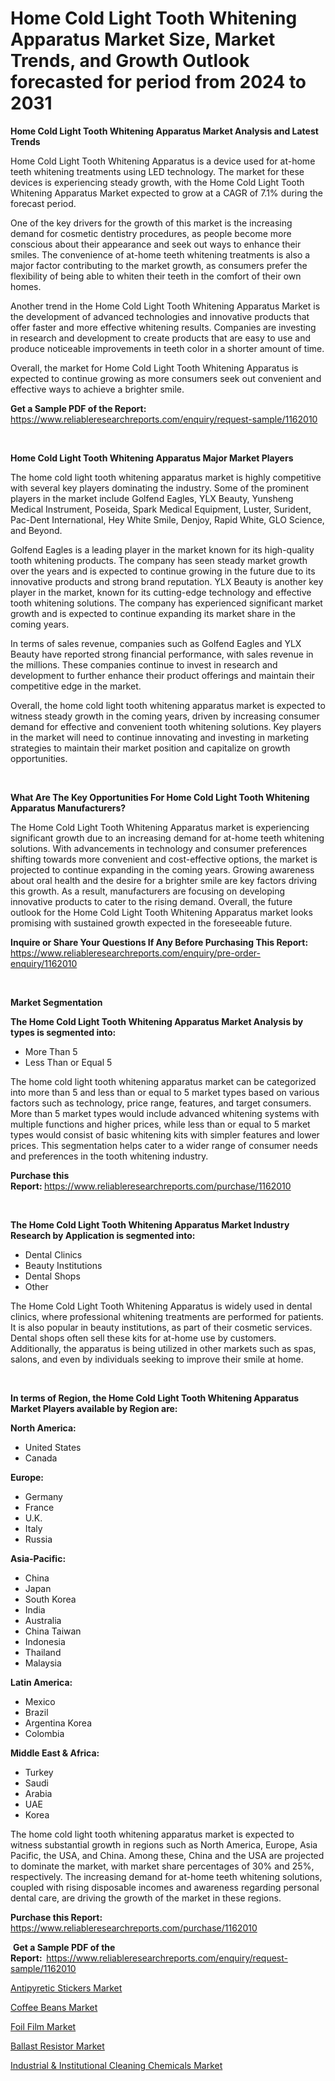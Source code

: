 <p><h1>Home Cold Light Tooth Whitening Apparatus Market Size, Market Trends, and Growth Outlook forecasted for period from 2024 to 2031</h1></p><p><strong>Home Cold Light Tooth Whitening Apparatus Market Analysis and Latest Trends</strong></p>
<p><p>Home Cold Light Tooth Whitening Apparatus is a device used for at-home teeth whitening treatments using LED technology. The market for these devices is experiencing steady growth, with the Home Cold Light Tooth Whitening Apparatus Market expected to grow at a CAGR of 7.1% during the forecast period.</p><p>One of the key drivers for the growth of this market is the increasing demand for cosmetic dentistry procedures, as people become more conscious about their appearance and seek out ways to enhance their smiles. The convenience of at-home teeth whitening treatments is also a major factor contributing to the market growth, as consumers prefer the flexibility of being able to whiten their teeth in the comfort of their own homes.</p><p>Another trend in the Home Cold Light Tooth Whitening Apparatus Market is the development of advanced technologies and innovative products that offer faster and more effective whitening results. Companies are investing in research and development to create products that are easy to use and produce noticeable improvements in teeth color in a shorter amount of time.</p><p>Overall, the market for Home Cold Light Tooth Whitening Apparatus is expected to continue growing as more consumers seek out convenient and effective ways to achieve a brighter smile.</p></p>
<p><strong>Get a Sample PDF of the Report:&nbsp;</strong> <a href="https://www.reliableresearchreports.com/enquiry/request-sample/1162010">https://www.reliableresearchreports.com/enquiry/request-sample/1162010</a></p>
<p>&nbsp;</p>
<p><strong>Home Cold Light Tooth Whitening Apparatus Major Market Players</strong></p>
<p><p>The home cold light tooth whitening apparatus market is highly competitive with several key players dominating the industry. Some of the prominent players in the market include Golfend Eagles, YLX Beauty, Yunsheng Medical Instrument, Poseida, Spark Medical Equipment, Luster, Surident, Pac-Dent International, Hey White Smile, Denjoy, Rapid White, GLO Science, and Beyond. </p><p>Golfend Eagles is a leading player in the market known for its high-quality tooth whitening products. The company has seen steady market growth over the years and is expected to continue growing in the future due to its innovative products and strong brand reputation. YLX Beauty is another key player in the market, known for its cutting-edge technology and effective tooth whitening solutions. The company has experienced significant market growth and is expected to continue expanding its market share in the coming years.</p><p>In terms of sales revenue, companies such as Golfend Eagles and YLX Beauty have reported strong financial performance, with sales revenue in the millions. These companies continue to invest in research and development to further enhance their product offerings and maintain their competitive edge in the market.</p><p>Overall, the home cold light tooth whitening apparatus market is expected to witness steady growth in the coming years, driven by increasing consumer demand for effective and convenient tooth whitening solutions. Key players in the market will need to continue innovating and investing in marketing strategies to maintain their market position and capitalize on growth opportunities.</p></p>
<p>&nbsp;</p>
<p><strong>What Are The Key Opportunities For Home Cold Light Tooth Whitening Apparatus Manufacturers?</strong></p>
<p><p>The Home Cold Light Tooth Whitening Apparatus market is experiencing significant growth due to an increasing demand for at-home teeth whitening solutions. With advancements in technology and consumer preferences shifting towards more convenient and cost-effective options, the market is projected to continue expanding in the coming years. Growing awareness about oral health and the desire for a brighter smile are key factors driving this growth. As a result, manufacturers are focusing on developing innovative products to cater to the rising demand. Overall, the future outlook for the Home Cold Light Tooth Whitening Apparatus market looks promising with sustained growth expected in the foreseeable future.</p></p>
<p><strong>Inquire or Share Your Questions If Any Before Purchasing This Report:</strong> <a href="https://www.reliableresearchreports.com/enquiry/pre-order-enquiry/1162010">https://www.reliableresearchreports.com/enquiry/pre-order-enquiry/1162010</a></p>
<p>&nbsp;</p>
<p><strong>Market Segmentation</strong></p>
<p><strong>The Home Cold Light Tooth Whitening Apparatus Market Analysis by types is segmented into:</strong></p>
<p><ul><li>More Than 5</li><li>Less Than or Equal 5</li></ul></p>
<p><p>The home cold light tooth whitening apparatus market can be categorized into more than 5 and less than or equal to 5 market types based on various factors such as technology, price range, features, and target consumers. More than 5 market types would include advanced whitening systems with multiple functions and higher prices, while less than or equal to 5 market types would consist of basic whitening kits with simpler features and lower prices. This segmentation helps cater to a wider range of consumer needs and preferences in the tooth whitening industry.</p></p>
<p><strong>Purchase this Report:&nbsp;</strong><a href="https://www.reliableresearchreports.com/purchase/1162010">https://www.reliableresearchreports.com/purchase/1162010</a></p>
<p>&nbsp;</p>
<p><strong>The Home Cold Light Tooth Whitening Apparatus Market Industry Research by Application is segmented into:</strong></p>
<p><ul><li>Dental Clinics</li><li>Beauty Institutions</li><li>Dental Shops</li><li>Other</li></ul></p>
<p><p>The Home Cold Light Tooth Whitening Apparatus is widely used in dental clinics, where professional whitening treatments are performed for patients. It is also popular in beauty institutions, as part of their cosmetic services. Dental shops often sell these kits for at-home use by customers. Additionally, the apparatus is being utilized in other markets such as spas, salons, and even by individuals seeking to improve their smile at home.</p></p>
<p>&nbsp;</p>
<p><strong>In terms of Region, the Home Cold Light Tooth Whitening Apparatus Market Players available by Region are:</strong></p>
<p>
    <p> <strong> North America: </strong>
        <ul>
            <li>United States</li>
            <li>Canada</li>
        </ul>
        </p> 
    <p> <strong> Europe: </strong>
        <ul>
            <li>Germany</li>
            <li>France</li>
            <li>U.K.</li>
            <li>Italy</li>
            <li>Russia</li>
        </ul>
        </p> 
    <p> <strong> Asia-Pacific: </strong>
        <ul>
            <li>China</li>
            <li>Japan</li>
            <li>South Korea</li>
            <li>India</li>
            <li>Australia</li>
            <li>China Taiwan</li>
            <li>Indonesia</li>
            <li>Thailand</li>
            <li>Malaysia</li>
        </ul>
        </p> 
    <p> <strong> Latin America: </strong>
        <ul>
            <li>Mexico</li>
            <li>Brazil</li>
            <li>Argentina Korea</li>
            <li>Colombia</li>
        </ul>
        </p> 
    <p> <strong> Middle East & Africa: </strong>
        <ul>
            <li>Turkey</li>
            <li>Saudi</li>
            <li>Arabia</li>
            <li>UAE</li>
            <li>Korea</li>
        </ul>
    </p>
    </p>
<p><p>The home cold light tooth whitening apparatus market is expected to witness substantial growth in regions such as North America, Europe, Asia Pacific, the USA, and China. Among these, China and the USA are projected to dominate the market, with market share percentages of 30% and 25%, respectively. The increasing demand for at-home teeth whitening solutions, coupled with rising disposable incomes and awareness regarding personal dental care, are driving the growth of the market in these regions.</p></p>
<p><strong>Purchase this Report: </strong><a href="https://www.reliableresearchreports.com/purchase/1162010">https://www.reliableresearchreports.com/purchase/1162010</a></p>
<p>&nbsp;<strong>Get a Sample PDF of the Report:&nbsp;&nbsp;</strong><a href="https://www.reliableresearchreports.com/enquiry/request-sample/1162010">https://www.reliableresearchreports.com/enquiry/request-sample/1162010</a></p>
<p><strong></strong></p>
<p><p><a href="https://medium.com/@dianeharris83/antipyretic-stickers-market-analysis-and-sze-forecasted-for-period-from-2024-to-2031-29448bb1ab98">Antipyretic Stickers Market</a></p><p><a href="https://medium.com/@lottiejerde6456/coffee-beans-market-exploring-market-share-market-trends-and-future-growth-49b9795683ef">Coffee Beans Market</a></p><p><a href="https://medium.com/@doriscampbell78/foil-film-market-size-and-market-trends-complete-industry-overview-2024-to-2031-efffc331adcf">Foil Film Market</a></p><p><a href="https://medium.com/@doriscampbell78/ballast-resistor-market-size-cagr-trends-2024-2030-3448a470e81b">Ballast Resistor Market</a></p><p><a href="https://medium.com/@lottiejerde6456/industrial-amp-institutional-cleaning-chemicals-market-report-reveals-the-latest-trends-and-e664d7217710">Industrial & Institutional Cleaning Chemicals Market</a></p></p>
